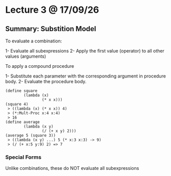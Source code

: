 # Lecture 3 @ 17/09/26

## Summary: Substition Model

To evaluate a combination:

1- Evaluate all subexpressions
2- Apply the first value (operator) to all other values (arguments)

To apply a compound procedure

1- Substitute each parameter with the corresponding argument in procedure body.
2- Evaluate the procedure body.

```
(define square 
        (lambda (x) 
                (* x x)))
(square 4)
 > ((lambda (x) (* x x)) 4)
 > (*:Mult-Proc x:4 x:4)
 > 16
(define average 
        (lambda (x y) 
                (/ (+ x y) 2)))
(average 5 (square 3))
 > ((lambda (x y) ...) 5 (* x:3 x:3) -> 9)
 > (/ (+ x:5 y:9) 2) => 7 
```

### Special Forms

Unlike combinations, these do NOT evaluate all subexpressions
